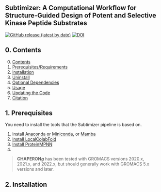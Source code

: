 ## Subtimizer: A Computational Workflow for Structure-Guided Design of Potent and Selective Kinase Peptide Substrates

[![GitHub release (latest by date)](https://img.shields.io/github/v/release/abeebyekeen/subtimizer?style=flat-square)](https://github.com/abeebyekeen/subtimizer/releases)
[![DOI](https://zenodo.org/badge/doi/10.1101/2025.07.04.663216.svg?style=svg)](http://dx.doi.org/10.1101/2025.07.04.663216)

## 0. Contents

0. [Contents](#0-contents)
1. [Prerequisites/Requirements](#1-prerequisitesrequirements)
2. [Installation](#2-installation)
3. [Uninstall](#3-uninstall)
4. [Optional Dependencies](#4-optional-dependencies)
5. [Usage](#5-usage)
6. [Updating the Code](#6-updating-the-code)
7. [Citation](#7-citation)

## 1. Prerequisites

<font><p align="justify">You need to install the tools that the Subtimizer pipeline is based on.

1. Install [Anaconda or Miniconda](https://www.anaconda.com/download/success), or [Mamba]()
2. [Install LocalColabFold](https://github.com/YoshitakaMo/localcolabfold)
3. [Install ProteinMPNN](https://github.com/dauparas/ProteinMPNN)
4. []()

> **CHAPERON*****g*** has been tested with GROMACS versions 2020.x, 2021.x, and 2022.x, but should generally work with GROMACS 5.x versions and later.
</p></font>

## 2. Installation

